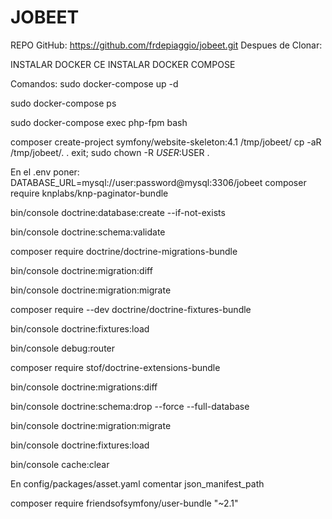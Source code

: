 # JOBEET

REPO GitHub: https://github.com/frdepiaggio/jobeet.git
Despues de Clonar:

INSTALAR DOCKER CE
INSTALAR DOCKER COMPOSE

Comandos:
sudo docker-compose up -d

sudo docker-compose ps

sudo docker-compose exec php-fpm bash

composer create-project symfony/website-skeleton:4.1 /tmp/jobeet/
cp -aR /tmp/jobeet/. .
exit;
sudo chown -R $USER:$USER .

En el .env poner:
DATABASE_URL=mysql://user:password@mysql:3306/jobeet
composer require knplabs/knp-paginator-bundle

bin/console doctrine:database:create --if-not-exists

bin/console doctrine:schema:validate

composer require doctrine/doctrine-migrations-bundle

bin/console doctrine:migration:diff

bin/console doctrine:migration:migrate

composer require --dev doctrine/doctrine-fixtures-bundle

bin/console doctrine:fixtures:load

bin/console debug:router

composer require stof/doctrine-extensions-bundle

bin/console doctrine:migrations:diff

bin/console doctrine:schema:drop --force --full-database

bin/console doctrine:migration:migrate

bin/console doctrine:fixtures:load

bin/console cache:clear

En config/packages/asset.yaml comentar json_manifest_path

composer require friendsofsymfony/user-bundle "~2.1"